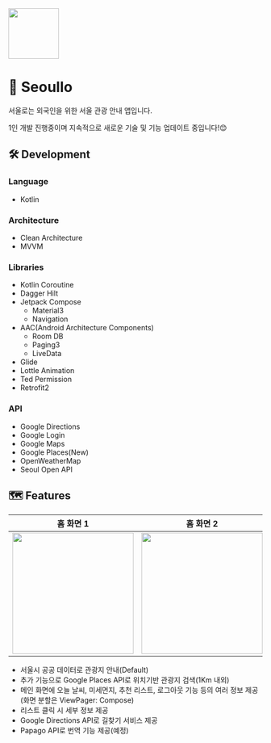 <img width="100" height="100" src="https://github.com/user-attachments/assets/a54ef08a-b276-41bd-9779-6df88884e8db">

# 🌇 Seoullo

서울로는 외국인을 위한 서울 관광 안내 앱입니다.

1인 개발 진행중이며 지속적으로 새로운 기술 및 기능 업데이트 중입니다!😊

## 🛠️ Development
### Language
- Kotlin
### Architecture
- Clean Architecture
- MVVM
### Libraries
- Kotlin Coroutine
- Dagger Hilt
- Jetpack Compose
  - Material3
  - Navigation
- AAC(Android Architecture Components)
  - Room DB
  - Paging3
  - LiveData
- Glide
- Lottle Animation
- Ted Permission
- Retrofit2
### API
- Google Directions
- Google Login
- Google Maps
- Google Places(New)
- OpenWeatherMap
- Seoul Open API
## 🗺️ Features
|홈 화면 1|홈 화면 2|홈 화면 3|
|:-----:|:-----:|:-----:|
|<img width="240" src="https://github.com/">|<img width="240" src="https://github.com/">|<img width="240" src="https://github.com/">
* 서울시 공공 데이터로 관광지 안내(Default)
* 추가 기능으로 Google Places API로 위치기반 관광지 검색(1Km 내외)
* 메인 화면에 오늘 날씨, 미세먼지, 추천 리스트, 로그아웃 기능 등의 여러 정보 제공(화면 분할은 ViewPager: Compose)
* 리스트 클릭 시 세부 정보 제공
* Google Directions API로 길찾기 서비스 제공
* Papago API로 번역 기능 제공(예정)
